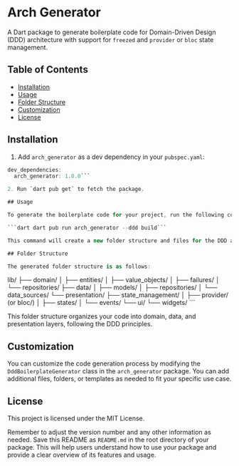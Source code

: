 # Arch Generator

A Dart package to generate boilerplate code for Domain-Driven Design (DDD) architecture with support for `freezed` and `provider` or `bloc` state management.

## Table of Contents

- [Installation](#installation)
- [Usage](#usage)
- [Folder Structure](#folder-structure)
- [Customization](#customization)
- [License](#license)

## Installation

1. Add `arch_generator` as a dev dependency in your `pubspec.yaml`:

```dart
dev_dependencies:
  arch_generator: 1.0.0```

2. Run `dart pub get` to fetch the package.

## Usage

To generate the boilerplate code for your project, run the following command:

```dart dart pub run arch_generator --ddd build```

This command will create a new folder structure and files for the DDD architecture, including support for `freezed` and `bloc` state management. You can replace `bloc` with `provider` if you prefer using the `provider` state management package.

## Folder Structure

The generated folder structure is as follows:

```
lib/
├── domain/
│ ├── entities/
│ ├── value_objects/
│ ├── failures/
│ └── repositories/
├── data/
│ ├── models/
│ ├── repositories/
│ └── data_sources/
└── presentation/
├── state_management/
│ ├── provider/ (or bloc/)
│ ├── states/
│ └── events/
└── ui/
└── widgets/ ```

This folder structure organizes your code into domain, data, and presentation layers, following the DDD principles.

## Customization

You can customize the code generation process by modifying the `DddBoilerplateGenerator` class in the `arch_generator` package. You can add additional files, folders, or templates as needed to fit your specific use case.

## License

This project is licensed under the MIT License.

Remember to adjust the version number and any other information as needed. Save this README as `README.md` in the root directory of your package. This will help users understand how to use your package and provide a clear overview of its features and usage.
